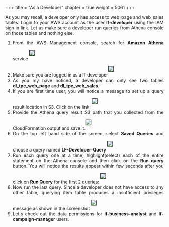 +++
title = "As a Developer"
chapter = true
weight = 5061
+++

<div style="text-align: justify">
  As you may recall, a developer only has access to web_page and web_sales tables. Login to your AWS account as the user <b>lf-developer</b> using the IAM sign in link. Let us make sure a developer run queries from Athena console on those tables and nothing else.
  <ol>
    <li>From the AWS Management console, search for <b>Amazon Athena</b> service <img src="/images/Query-AthenaService-search.png" style="margin:15px 0px; border:1px solid black"/>
    </li>
    <li>Make sure you are logged in as a lf-developer<img src="/images/Athena-developer-view.png" style="margin:15px 0px; border:1px solid black"/></li>
    <li>As you my have noticed, a developer can only see two tables <b>dl_tpc_web_page</b> and <b>dl_tpc_web_sales</b>.</li>
    <li>If you are first time user, you will notice a message to set up a query result location in S3. Click on the link: <img src="/images/Athena-Query-Location-Msg.png" style="margin:15px 0px; border:1px solid black"/></li>
    <li>Provide the Athena query result S3 path that you collected from the CloudFormation output and save it.<img src="/images/query-result-location.png" style="margin:15px 0px; border:1px solid black"/></li>
    <li>On the top left hand side of the screen, select <b>Saved Queries</b> and choose a query named <b>LF-Developer-Query</b> <img src="/images/Athena-Dev-Saved-Query.png" style="margin:15px 0px; border:1px solid black"/></li>
    <li>Run each query one at a time, highlight(select) each of the entire statement on the Athena console and then click on the <b>Run query</b> button. You will notice the results appear within few seconds after you click on <b>Run Query</b> for the first 2 queries: <img src="/images/Athena-Dev-Query-Success.png" style="margin:15px 0px; border:1px solid black"/></li>
    <li>Now run the last query. Since a developer does not have access to any other table, querying item table produces a insufficient privileges message as shown in the screenshot <img src="/images/Athena-Dev-Query-Failure.png" style="margin:15px 0px; border:1px solid black"/></li>
    <li> Let's check out the data permissions for <b>lf-business-analyst</b> and <b>lf-campaign-manager</b> users.</li>
  </ol>
</div>